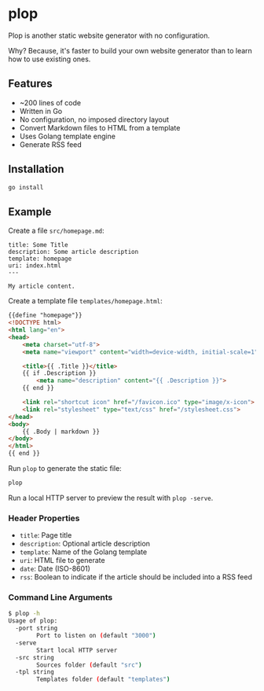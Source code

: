 plop
====

Plop is another static website generator with no configuration.

Why? Because, it's faster to build your own website generator than to learn how to use existing ones.

Features
--------

- ~200 lines of code
- Written in Go
- No configuration, no imposed directory layout
- Convert Markdown files to HTML from a template
- Uses Golang template engine
- Generate RSS feed

Installation
------------

```bash
go install
```

Example
-------

Create a file `src/homepage.md`:

```
title: Some Title
description: Some article description
template: homepage
uri: index.html
---

My article content.
```

Create a template file `templates/homepage.html`:

```html
{{define "homepage"}}
<!DOCTYPE html>
<html lang="en">
<head>
    <meta charset="utf-8">
    <meta name="viewport" content="width=device-width, initial-scale=1">

    <title>{{ .Title }}</title>
    {{ if .Description }}
        <meta name="description" content="{{ .Description }}">
    {{ end }}

    <link rel="shortcut icon" href="/favicon.ico" type="image/x-icon">
    <link rel="stylesheet" type="text/css" href="/stylesheet.css">
</head>
<body>
    {{ .Body | markdown }}
</body>
</html>
{{ end }}
```

Run `plop` to generate the static file:

```bash
plop
```

Run a local HTTP server to preview the result with `plop -serve`.

### Header Properties

- `title`: Page title
- `description`: Optional article description
- `template`: Name of the Golang template
- `uri`: HTML file to generate
- `date`: Date (ISO-8601)
- `rss`: Boolean to indicate if the article should be included into a RSS feed

### Command Line Arguments

```bash
$ plop -h
Usage of plop:
  -port string
        Port to listen on (default "3000")
  -serve
        Start local HTTP server
  -src string
        Sources folder (default "src")
  -tpl string
        Templates folder (default "templates")
```

